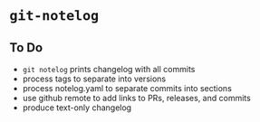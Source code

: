 # `git-notelog`

## To Do

- `git notelog` prints changelog with all commits
- process tags to separate into versions
- process notelog.yaml to separate commits into sections
- use github remote to add links to PRs, releases, and commits
- produce text-only changelog

